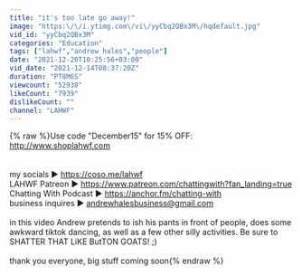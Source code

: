 ```yaml
---
title: "it's too late go away!"
image: "https:\/\/i.ytimg.com\/vi\/yyCbq2QBx3M\/hqdefault.jpg"
vid_id: "yyCbq2QBx3M"
categories: "Education"
tags: ["lahwf","andrew hales","people"]
date: "2021-12-20T10:25:56+03:00"
vid_date: "2021-12-14T08:37:20Z"
duration: "PT8M6S"
viewcount: "52938"
likeCount: "7939"
dislikeCount: ""
channel: "LAHWF"
---
```

{% raw %}Use code &quot;December15&quot; for 15% OFF: <a rel="nofollow" target="blank" href="http://www.shoplahwf.com">http://www.shoplahwf.com</a><br /><br /><br />my socials ▶ <a rel="nofollow" target="blank" href="https://coso.me/lahwf">https://coso.me/lahwf</a><br />LAHWF Patreon ▶ <a rel="nofollow" target="blank" href="https://www.patreon.com/chattingwith?fan_landing=true">https://www.patreon.com/chattingwith?fan_landing=true</a><br />Chatting With Podcast ▶ <a rel="nofollow" target="blank" href="https://anchor.fm/chatting-with​​​​​">https://anchor.fm/chatting-with​​​​​</a><br />business inquires ▶ andrewhalesbusiness@gmail.com<br /><br />in this video Andrew pretends to ish his pants in front of people, does some awkward tiktok dancing, as well as a few other silly activities. Be sure to SHATTER THAT LiKE ButTON GOATS! ;)<br /><br />thank you everyone,  big stuff coming soon{% endraw %}
